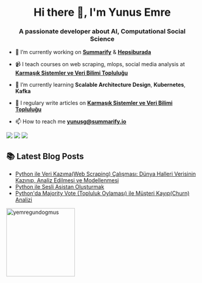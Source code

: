 <h1 align="center">Hi there 👋, I'm Yunus Emre</h1>
<h3 align="center">A passionate developer about AI, Computational Social Science</h3>

- 🔭 I’m currently working on [**Summarify**](https://summarify.io/) & [**Hepsiburada**](https://www.hepsiburada.com/)

- 📹 I teach courses on web scraping, mlops, social media analysis at [**Karmaşık Sistemler ve Veri Bilimi Topluluğu**](http://youtube.com/c/kavetr)

- 🌱 I’m currently learning **Scalable Architecture Design**, **Kubernetes**, **Kafka**

- 📝 I regulary write articles on [**Karmaşık Sistemler ve Veri Bilimi Topluluğu**](https://medium.com/kaveai)

- 📫 How to reach me **yunusg@summarify.io**

[![](https://img.shields.io/badge/linkedin-%230077B5.svg?&style=for-the-badge&logo=linkedin&logoColor=white)](https://www.linkedin.com/in/yemregundogmus/)
[![](https://img.shields.io/badge/twitter-%231DA1F2.svg?&style=for-the-badge&logo=twitter&logoColor=white)](https://www.twitter.com/yemregundogmus)
[![](https://img.shields.io/badge/instagram-%23E4405F.svg?&style=for-the-badge&logo=instagram&logoColor=white)](https://instagram.com/yemregundogmus)


##  📚 Latest Blog Posts
- [Python ile Veri Kazıma(Web Scraping) Çalışması: Dünya Halleri Verisinin Kazınıp, Analiz Edilmesi ve Modellenmesi](https://medium.com/kaveai/web-scraping-453e96a86195)
- [Python ile Sesli Asistan Oluşturmak](https://www.linkedin.com/pulse/pythonda-sesli-asistan-olu%C5%9Fturmak-yunus-emre-g%C3%BCndo%C4%9Fmu%C5%9F/?lipi=urn%3Ali%3Apage%3Ad_flagship3_profile_view_base_post_details%3Bva7QT4W5TrOX5uNSCqUyEw%3D%3D)
- [Python'da Majority Vote (Topluluk Oylaması) ile Müşteri Kayıp(Churn) Analizi](https://www.linkedin.com/pulse/pythonda-majority-vote-topluluk-oylamas%C4%B1-ile-m%C3%BC%C5%9Fteri-g%C3%BCndo%C4%9Fmu%C5%9F/?lipi=urn%3Ali%3Apage%3Ad_flagship3_profile_view_base_post_details%3Bva7QT4W5TrOX5uNSCqUyEw%3D%3D)

<a href="https://github.com/yemregundogmus">
  <img height="180em" align="center" src="https://github-readme-stats.vercel.app/api?username=yemregundogmus&show_icons=true&locale=en&theme=default%20&include_all_commits=true&count_private=true" alt="yemregundogmus"/>


